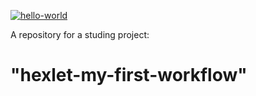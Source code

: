 [![hello-world](https://github.com/Mirrasol/hexlet-my-first-workflow/actions/workflows/hello-world.yaml/badge.svg)](https://github.com/Mirrasol/hexlet-my-first-workflow/actions/workflows/hello-world.yaml)

A repository for a studing project: 
# "hexlet-my-first-workflow"
